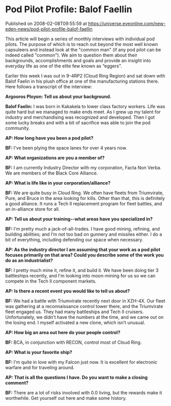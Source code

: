 # Pod Pilot Profile: Balof Faellin
Published on 2008-02-08T09:55:59 at https://universe.eveonline.com/new-eden-news/pod-pilot-profile-balof-faellin

This article will begin a series of monthly interviews with individual pod pilots. The purpose of which is to reach out beyond the most well known capsuleers and instead look at the "common man" (if any pod pilot can be indeed called "common"). We aim to question them about their backgrounds, accomplishments and goals and provide an insight into everyday life as one of the elite few known as “eggers”. 

Earlier this week I was out in 9-4RP2 (Cloud Ring Region) and sat down with Balof Faelin in his plush office at one of the manufacturing stations there. Here follows a transcript of the interview: 

**Argooros Ployon: Tell us about your background.**

**Balof Faelin:** I was born in Kakakela to lower class factory workers. Life was quite hard but we managed to make ends meet. As I grew up my talent for industry and merchandising was recognized and developed. Then I got some lucky breaks and with a bit of sacrifice was able to join the pod community. 

**AP: How long have you been a pod pilot?**

**BF:** I've been plying the space lanes for over 4 years now. 

**AP: What organizations are you a member of?**

**BF:** I am currently Industry Director with my corporation, Facta Non Verba. We are members of the Black Core Alliance. 

**AP: What is life like in your corporation/alliance?**

**BF:** We are quite busy in Cloud Ring. We often have fleets from Triumvirate, Pure, and Bruce in the area looking for kills. Other than that, this is definitely a good alliance. It runs a Tech II replacement program for fleet battles, and an in-alliance store for all. 

**AP: Tell us about your training--what areas have you specialized in?**

**BF:** I'm pretty much a jack-of-all-trades. I have good mining, refining, and building abilities; and I’m not too bad on gunnery and missiles either. I do a bit of everything, including defending our space when necessary. 

**AP: As the industry director I am assuming that your work as a pod pilot focuses primarily on that area? Could you describe some of the work you do as an industrialist?**

**BF:** I pretty much mine it, refine it, and build it. We have been doing tier 3 battleships recently, and I'm looking into moon-mining for us so we can compete in the Tech II component markets. 

**AP: Is there a recent event you would like to tell us about?**

**BF:** We had a battle with Triumvirate recently next door in XZH-4X. Our fleet was gathering at a reconnaissance control tower there, and the Triumvirate fleet engaged us. They had many battleships and Tech II cruisers. Unfortunately, we didn't have the numbers at the time, and we came out on the losing end. I myself activated a new clone, which isn’t unusual. 

**AP: How big an area out here do your people control?**

**BF:** BCA, in conjunction with RECON, control most of Cloud Ring. 

**AP: What is your favorite ship?**

**BF:** I'm quite in love with my Falcon just now. It is excellent for electronic warfare and for traveling around. 

**AP: That is all the questions I have. Do you want to make a closing comment?**

**BF:** There are a lot of risks involved with 0.0 living, but the rewards make it worthwhile. Get yourself out here and make some history.

